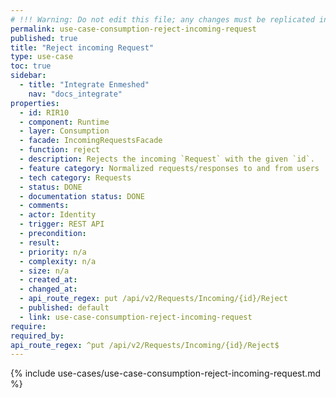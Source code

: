 ```yaml
---
# !!! Warning: Do not edit this file; any changes must be replicated in Excel !!!
permalink: use-case-consumption-reject-incoming-request
published: true
title: "Reject incoming Request"
type: use-case
toc: true
sidebar:
  - title: "Integrate Enmeshed"
    nav: "docs_integrate"
properties:
  - id: RIR10
  - component: Runtime
  - layer: Consumption
  - facade: IncomingRequestsFacade
  - function: reject
  - description: Rejects the incoming `Request` with the given `id`.
  - feature category: Normalized requests/responses to and from users
  - tech category: Requests
  - status: DONE
  - documentation status: DONE
  - comments:
  - actor: Identity
  - trigger: REST API
  - precondition:
  - result:
  - priority: n/a
  - complexity: n/a
  - size: n/a
  - created_at:
  - changed_at:
  - api_route_regex: put /api/v2/Requests/Incoming/{id}/Reject
  - published: default
  - link: use-case-consumption-reject-incoming-request
require:
required_by:
api_route_regex: ^put /api/v2/Requests/Incoming/{id}/Reject$
---
```


{% include use-cases/use-case-consumption-reject-incoming-request.md %}
